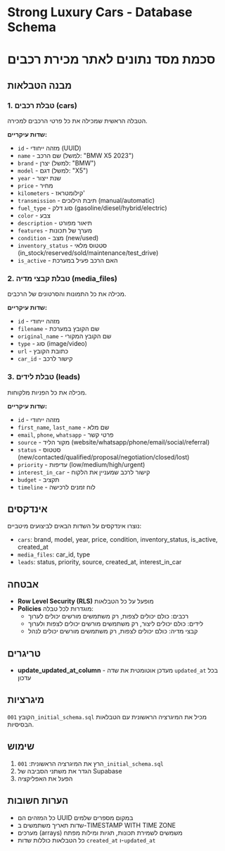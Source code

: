 # Strong Luxury Cars - Database Schema
# סכמת מסד נתונים לאתר מכירת רכבים

## מבנה הטבלאות

### 1. טבלת רכבים (cars)
הטבלה הראשית שמכילה את כל פרטי הרכבים למכירה.

**שדות עיקריים:**
- `id` - מזהה ייחודי (UUID)
- `name` - שם הרכב (למשל: "BMW X5 2023")
- `brand` - יצרן (למשל: "BMW")
- `model` - דגם (למשל: "X5")
- `year` - שנת ייצור
- `price` - מחיר
- `kilometers` - קילומטראז'
- `transmission` - תיבת הילוכים (manual/automatic)
- `fuel_type` - סוג דלק (gasoline/diesel/hybrid/electric)
- `color` - צבע
- `description` - תיאור מפורט
- `features` - מערך של תכונות
- `condition` - מצב (new/used)
- `inventory_status` - סטטוס מלאי (in_stock/reserved/sold/maintenance/test_drive)
- `is_active` - האם הרכב פעיל במערכת

### 2. טבלת קבצי מדיה (media_files)
מכילה את כל התמונות והסרטונים של הרכבים.

**שדות עיקריים:**
- `id` - מזהה ייחודי
- `filename` - שם הקובץ במערכת
- `original_name` - שם הקובץ המקורי
- `type` - סוג (image/video)
- `url` - כתובת הקובץ
- `car_id` - קישור לרכב

### 3. טבלת לידים (leads)
מכילה את כל הפניות מלקוחות.

**שדות עיקריים:**
- `id` - מזהה ייחודי
- `first_name`, `last_name` - שם מלא
- `email`, `phone`, `whatsapp` - פרטי קשר
- `source` - מקור הליד (website/whatsapp/phone/email/social/referral)
- `status` - סטטוס (new/contacted/qualified/proposal/negotiation/closed/lost)
- `priority` - עדיפות (low/medium/high/urgent)
- `interest_in_car` - קישור לרכב שמעניין את הלקוח
- `budget` - תקציב
- `timeline` - לוח זמנים לרכישה

## אינדקסים

נוצרו אינדקסים על השדות הבאים לביצועים מיטביים:
- `cars`: brand, model, year, price, condition, inventory_status, is_active, created_at
- `media_files`: car_id, type
- `leads`: status, priority, source, created_at, interest_in_car

## אבטחה

- **Row Level Security (RLS)** מופעל על כל הטבלאות
- **Policies** מוגדרות לכל טבלה:
  - רכבים: כולם יכולים לצפות, רק משתמשים מורשים יכולים לערוך
  - לידים: כולם יכולים ליצור, רק משתמשים מורשים יכולים לצפות ולערוך
  - קבצי מדיה: כולם יכולים לצפות, רק משתמשים מורשים יכולים לנהל

## טריגרים

- **update_updated_at_column** - מעדכן אוטומטית את שדה `updated_at` בכל עדכון

## מיגרציות

הקובץ `001_initial_schema.sql` מכיל את המיגרציה הראשונית עם הטבלאות הבסיסיות.

## שימוש

1. הרץ את המיגרציה הראשונית: `001_initial_schema.sql`
2. הגדר את משתני הסביבה של Supabase
3. הפעל את האפליקציה

## הערות חשובות

- כל המזהים הם UUID במקום מספרים שלמים
- שדות תאריך משתמשים ב-TIMESTAMP WITH TIME ZONE
- מערכים (arrays) משמשים לשמירת תכונות, תגיות ומילות מפתח
- כל הטבלאות כוללות שדות `created_at` ו-`updated_at`
